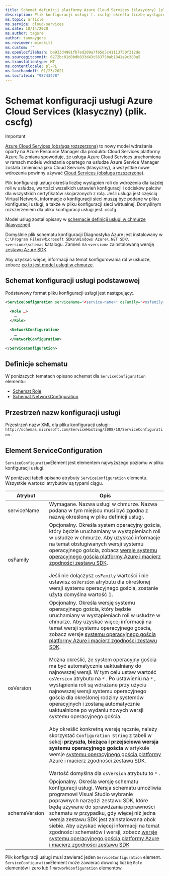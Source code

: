 ```yaml
---
title: Schemat definicji platformy Azure Cloud Services (klasyczny) (plik cscfg) | Microsoft Docs
description: Plik konfiguracji usługi (. cscfg) określa liczbę wystąpień roli do wdrożenia dla każdej roli, wartości konfiguracji i odcisków palców certyfikatów dla roli.
ms.topic: article
ms.service: cloud-services
ms.date: 10/14/2020
ms.author: tagore
author: tanmaygore
ms.reviewer: mimckitt
ms.custom: ''
ms.openlocfilehash: ba933d4981fb7ed209a7fb5d5c41113750f312de
ms.sourcegitcommit: 6272bc01d8bdb833d43c56375bab1841a9c380a5
ms.translationtype: MT
ms.contentlocale: pl-PL
ms.lasthandoff: 01/23/2021
ms.locfileid: "98743478"
---
```

# <a name="azure-cloud-services-classic-config-schema-cscfg-file"></a>Schemat konfiguracji usługi Azure Cloud Services (klasyczny) (plik. cscfg)

> [!IMPORTANT]
> [Azure Cloud Services (obsługa rozszerzona)](../cloud-services-extended-support/overview.md) to nowy model wdrażania oparty na Azure Resource Manager dla produktu Cloud Services platformy Azure.Ta zmiana spowoduje, że usługa Azure Cloud Services uruchomiona w ramach modelu wdrażania opartego na usłudze Azure Service Manager została zmieniona jako Cloud Services (klasyczny), a wszystkie nowe wdrożenia powinny używać [Cloud Services (obsługa rozszerzona)](../cloud-services-extended-support/overview.md).

Plik konfiguracji usługi określa liczbę wystąpień roli do wdrożenia dla każdej roli w usłudze, wartości wszelkich ustawień konfiguracji i odcisków palców dla wszystkich certyfikatów skojarzonych z rolą. Jeśli usługa jest częścią Virtual Network, informacje o konfiguracji sieci muszą być podane w pliku konfiguracji usługi, a także w pliku konfiguracji sieci wirtualnej. Domyślnym rozszerzeniem dla pliku konfiguracji usługi jest. cscfg.

Model usług został opisany w [schemacie definicji usługi w chmurze (klasycznej)](schema-csdef-file.md).

Domyślnie plik schematu konfiguracji Diagnostyka Azure jest instalowany w `C:\Program Files\Microsoft SDKs\Windows Azure\.NET SDK\<version>\schemas` katalogu. Zamień na `<version>` zainstalowaną wersję [zestawu Azure SDK](https://azure.microsoft.com/downloads/).

Aby uzyskać więcej informacji na temat konfigurowania ról w usłudze, zobacz [co to jest model usługi w chmurze](cloud-services-model-and-package.md).

## <a name="basic-service-configuration-schema"></a>Schemat konfiguracji usługi podstawowej
Podstawowy format pliku konfiguracji usługi jest następujący:.

```xml
<ServiceConfiguration serviceName="<service-name>" osFamily="<osfamily-number>" osVersion="<os-version>" schemaVersion="<schema-version>">

  <Role …>
    …
  </Role>

  <NetworkConfiguration>
    …
  </NetworkConfiguration>

</ServiceConfiguration>
```

## <a name="schema-definitions"></a>Definicje schematu
W poniższych tematach opisano schemat dla `ServiceConfiguration` elementu:

- [Schemat Role](schema-cscfg-role.md)
- [Schemat NetworkConfiguration](schema-cscfg-networkconfiguration.md)

## <a name="service-configuration-namespace"></a>Przestrzeń nazw konfiguracji usługi
Przestrzeń nazw XML dla pliku konfiguracji usługi: `http://schemas.microsoft.com/ServiceHosting/2008/10/ServiceConfiguration` .

##  <a name="serviceconfiguration-element"></a><a name="ServiceConfiguration"></a> Element ServiceConfiguration
`ServiceConfiguration`Element jest elementem najwyższego poziomu w pliku konfiguracji usługi.

W poniższej tabeli opisano atrybuty `ServiceConfiguration` elementu. Wszystkie wartości atrybutów są typami ciągu.

| Atrybut | Opis |
| --------- | ----------- |
|serviceName|Wymagane. Nazwa usługi w chmurze. Nazwa podana w tym miejscu musi być zgodna z nazwą określoną w pliku definicji usługi.|
|osFamily|Opcjonalny. Określa system operacyjny gościa, który będzie uruchamiany w wystąpieniach roli w usłudze w chmurze. Aby uzyskać informacje na temat obsługiwanych wersji systemu operacyjnego gościa, zobacz [wersje systemu operacyjnego gościa platformy Azure i macierz zgodności zestawu SDK](cloud-services-guestos-update-matrix.md).<br /><br /> Jeśli nie dołączysz `osFamily` wartości i nie ustawisz `osVersion` atrybutu dla określonej wersji systemu operacyjnego gościa, zostanie użyta domyślna wartość 1.|
|osVersion|Opcjonalny. Określa wersję systemu operacyjnego gościa, który będzie uruchamiany w wystąpieniach roli w usłudze w chmurze. Aby uzyskać więcej informacji na temat wersji systemu operacyjnego gościa, zobacz wersje [systemu operacyjnego gościa platformy Azure i macierz zgodności zestawu SDK](cloud-services-guestos-update-matrix.md).<br /><br /> Można określić, że system operacyjny gościa ma być automatycznie uaktualniany do najnowszej wersji. W tym celu ustaw wartość `osVersion` atrybutu na `*` . Po ustawieniu na `*` , wystąpienia roli są wdrażane przy użyciu najnowszej wersji systemu operacyjnego gościa dla określonej rodziny systemów operacyjnych i zostaną automatycznie uaktualnione po wydaniu nowych wersji systemu operacyjnego gościa.<br /><br /> Aby określić konkretną wersję ręcznie, należy skorzystać `Configuration String` z tabeli w sekcji **przyszła, bieżąca i przejściowa wersja systemu operacyjnego gościa** w artykule wersje [systemu operacyjnego gościa platformy Azure i macierz zgodności zestawu SDK](cloud-services-guestos-update-matrix.md).<br /><br /> Wartość domyślna dla `osVersion` atrybutu to `*` .|
|schemaVersion|Opcjonalny. Określa wersję schematu konfiguracji usługi. Wersja schematu umożliwia programowi Visual Studio wybranie poprawnych narzędzi zestawu SDK, które będą używane do sprawdzania poprawności schematu w przypadku, gdy więcej niż jedna wersja zestawu SDK jest zainstalowana obok siebie. Aby uzyskać więcej informacji na temat zgodności schematów i wersji, zobacz [wersje systemu operacyjnego gościa platformy Azure i macierz zgodności zestawu SDK](cloud-services-guestos-update-matrix.md)|

Plik konfiguracji usługi musi zawierać jeden `ServiceConfiguration` element. `ServiceConfiguration`Element może zawierać dowolną liczbę `Role` elementów i zero lub 1 `NetworkConfiguration` elementów.